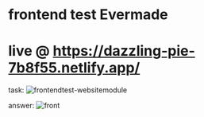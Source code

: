 # frontend test Evermade
# live @ https://dazzling-pie-7b8f55.netlify.app/
task:
![frontendtest-websitemodule](https://user-images.githubusercontent.com/68698872/189807673-c31d5bc1-4cc3-438e-9b7b-abceec4bfdeb.jpg)

answer:
![front](https://user-images.githubusercontent.com/68698872/189810453-c3b5eb06-bb83-403c-be91-a4ace3567ffa.png)
